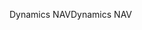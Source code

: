 <span data-ttu-id="31bda-101">Dynamics NAV</span><span class="sxs-lookup"><span data-stu-id="31bda-101">Dynamics NAV</span></span>
